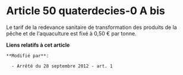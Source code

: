 # Article 50 quaterdecies-0 A bis

Le tarif de la redevance sanitaire de transformation des produits de la pêche et de l'aquaculture est fixé à 0,50 € par
tonne.

**Liens relatifs à cet article**

	**Modifié par**:

	  - Arrêté du 28 septembre 2012 - art. 1
